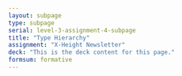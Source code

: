 ```yaml
---
layout: subpage
type: subpage
serial: level-3-assignment-4-subpage
title: "Type Hierarchy"
assignment: "X-Height Newsletter"
deck: "This is the deck content for this page."
formsum: formative
---
```

